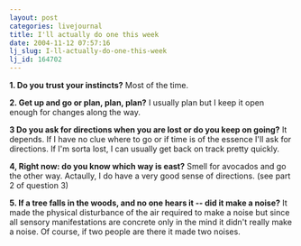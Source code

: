 ```yaml
---
layout: post
categories: livejournal
title: I'll actually do one this week
date: 2004-11-12 07:57:16
lj_slug: I-ll-actually-do-one-this-week
lj_id: 164702
---
```

**1\. Do you trust your instincts?** Most of the time.  



**2\. Get up and go or plan, plan, plan?** I usually plan but I keep it open enough for changes along the way.  



**3 Do you ask for directions when you are lost or do you keep on going?** It depends. If I have no clue where to go or if time is of the essence I'll ask for directions. If I'm sorta lost, I can usually get back on track pretty quickly.  



**4, Right now: do you know which way is east?** Smell for avocados and go the other way. Actaully, I do have a very good sense of directions. (see part 2 of question 3)  



**5\. If a tree falls in the woods, and no one hears it -- did it make a noise?** It made the physical disturbance of the air required to make a noise but since all sensory manifestations are concrete only in the mind it didn't really make a noise. Of course, if two people are there it made two noises.
